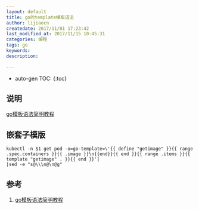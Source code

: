 ```yaml
---
layout: default
title: go的template模版语法
author: lijiaocn
createdate: 2017/11/01 17:23:42
last_modified_at: 2017/11/15 10:45:31
categories: 编程
tags: go
keywords:
description: 

---
```


* auto-gen TOC:
{:toc}

## 说明

[go模板语法简明教程][1]

## 嵌套子模版 

	kubectl -n $1 get pod -o=go-template=\'{{ define "getimage" }}{{ range .spec.containers }}{{ .image }}\n{{end}}{{ end }}{{ range .items }}{{ template "getimage" . }}{{ end }}'|
	|sed -e "s@\\\n@\n@g"

## 参考

1. [go模板语法简明教程][1]

[1]: http://www.cnblogs.com/Pynix/p/4154630.html "go模板语法简明教程" 
